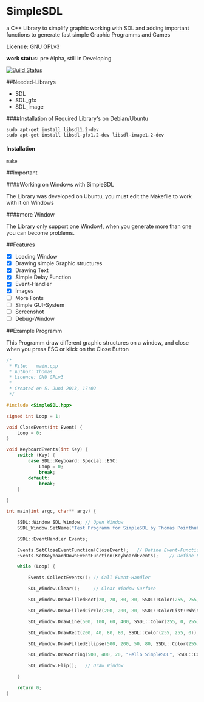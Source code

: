 SimpleSDL
=========

a C++ Library to simplify graphic working with SDL and adding important functions to generate fast simple Graphic Programms and Games

**Licence:** GNU GPLv3

**work status:** pre Alpha, still in Developing

[![Build Status](https://travis-ci.org/pointhi/SimpleSDL.png)](https://travis-ci.org/pointhi/SimpleSDL)

##Needed-Librarys

* SDL
* SDL_gfx
* SDL_image

####Installation of Required Library's on Debian/Ubuntu

```
sudo apt-get install libsdl1.2-dev
sudo apt-get install libsdl-gfx1.2-dev libsdl-image1.2-dev
```

#### Installation

```
make
```

##Important

####Working on Windows with SimpleSDL

The Library was developed on Ubuntu, you must edit the Makefile to work with it on Windows

####more Window

The Library only support one Window!, when you generate more than one you can become problems.

##Features

- [x] Loading Window
- [x] Drawing simple Graphic structures
- [x] Drawing Text
- [x] Simple Delay Function
- [x] Event-Handler
- [x] Images
- [ ] More Fonts
- [ ] Simple GUI-System
- [ ] Screenshot
- [ ] Debug-Window

##Example Programm

This Programm draw different graphic structures on a window, and close when you press ESC or klick on the Close Button

```C++
/*
 * File:   main.cpp
 * Author: thomas
 * Licence: GNU GPLv3
 *
 * Created on 5. Juni 2013, 17:02
 */

#include <SimpleSDL.hpp>

signed int Loop = 1;

void CloseEvent(int Event) {
    Loop = 0;
}

void KeyboardEvents(int Key) {
    switch (Key) {
        case SDL::Keyboard::Special::ESC:
            Loop = 0;
            break;
        default:
            break;
    }

}

int main(int argc, char** argv) {

    SSDL::Window SDL_Window; // Open Window
    SSDL_Window.SetName("Test Programm for SimpleSDL by Thomas Pointhuber");

    SSDL::EventHandler Events;

    Events.SetCloseEventFunction(CloseEvent);   // Define Event-Function when press Close-Button
    Events.SetKeyboardDownEventFunction(KeyboardEvents);    // Define Event-Function for Keyboard pressing

    while (Loop) {

        Events.CollectEvents(); // Call Event-Handler

        SDL_Window.Clear();     // Clear Window-Surface

        SDL_Window.DrawFilledRect(20, 20, 80, 80, SSDL::Color(255, 255, 0));

        SDL_Window.DrawFilledCircle(200, 200, 80, SSDL::ColorList::White);

        SDL_Window.DrawLine(500, 100, 60, 400, SSDL::Color(255, 0, 255));

        SDL_Window.DrawRect(200, 40, 80, 80, SSDL::Color(255, 255, 0));

        SDL_Window.DrawFilledEllipse(500, 200, 50, 80, SSDL::Color(255, 0, 0));

        SDL_Window.DrawString(500, 400, 20, "Hello SimpleSDL", SSDL::Color(255, 255, 255));

        SDL_Window.Flip();   // Draw Window

    }

    return 0;
}
```
